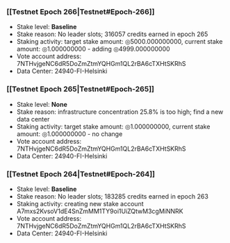 ### [[Testnet Epoch 266|Testnet#Epoch-266]]
* Stake level: **Baseline**
* Stake reason: No leader slots; 316057 credits earned in epoch 265
* Staking activity: target stake amount: ◎5000.000000000, current stake amount: ◎1.000000000 - adding ◎4999.000000000
* Vote account address: 7NTHvjgeNC6dR5DoZmZtmYQHGm1QL2rBA6cTXHtSKRhS
* Data Center: 24940-FI-Helsinki
### [[Testnet Epoch 265|Testnet#Epoch-265]]
* Stake level: **None**
* Stake reason: infrastructure concentration 25.8% is too high; find a new data center
* Staking activity: target stake amount: ◎1.000000000, current stake amount: ◎1.000000000 - no change
* Vote account address: 7NTHvjgeNC6dR5DoZmZtmYQHGm1QL2rBA6cTXHtSKRhS
* Data Center: 24940-FI-Helsinki
### [[Testnet Epoch 264|Testnet#Epoch-264]]
* Stake level: **Baseline**
* Stake reason: No leader slots; 183285 credits earned in epoch 263
* Staking activity: creating new stake account A7mxs2KvsoV1dE4SnZmMM1TY9oi1UiZQtwM3cgMiNNRK
* Vote account address: 7NTHvjgeNC6dR5DoZmZtmYQHGm1QL2rBA6cTXHtSKRhS
* Data Center: 24940-FI-Helsinki